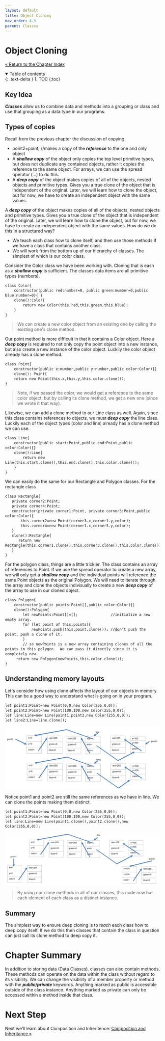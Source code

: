 ```yaml
---
layout: default
title: Object Cloning
nav_order: 4.3
parent: Classes
---
```


# Object Cloning
[&laquo; Return to the Chapter Index](index.md)

<details open markdown="block">
  <summary>
    Table of contents
  </summary>
  {: .text-delta }
1. TOC
{:toc}
</details>

## Key Idea
***Classes*** allow us to combine data and methods into a grouping or class and use that grouping as a data type in our programs. 
## Types of copies
Recall from the previous chapter the discussion of copying.
* point2=point; //makes a copy of the ***reference*** to the one and only object
* A ***shallow copy*** of the object only copies the top level primitive types, but does not duplicate any contained objects, rather it copies the reference to the same object.  For arrays, we can use the spread operator (…) to do this.
* A ***deep copy*** of the object makes copies of all of the objects, nested objects and primitive types.  Gives you a true clone of the object that is independent of the original.  Later, we will learn how to clone the object, but for now, we have to create an independent object with the same values.

A ***deep copy*** of the object makes copies of all of the objects, nested objects and primitive types.  Gives you a true clone of the object that is independent of the original.  Later, we will learn how to clone the object, but for now, we have to create an independent object with the same values.
How do we do this in a structured way?
* We teach each class how to clone itself, and then use those methods if we have a class that contains another class. 
* We will work from the bottom up of our hierarchy of classes.  The simplest of which is our color class.

Consider the Color class we have been working with.  Cloning that is eash as a ***shallow copy*** is sufficient.  The classes data items are all primitive types (numbers).
```
class Color{
	constructor(public red:number=0, public green:number=0,public blue:number=0){ }
	clone():Color{
		return new Color(this.red,this.green,this.blue);
	}
}
```
> We can create a new color object from an existing one by calling the existing one's clone method.

Our point method is more difficult in that it contains a Color object.  Here a ***deep copy*** is required to not only copy the point object into a new instance, but also create a new instance of the color object.  Luckily the color object already has a clone method.
```
class Point{
	constructor(public x:number,public y:number,public color:Color){}
	clone(): Point{
	return new Point(this.x,this.y,this.color.clone());
}
```
> Note, if we passed the color, we would get a reference to the same color object, but by calling its clone method, we get a new one (since we wrote it that way).

Likewise, we can add a clone method to our Line class as well.  Again, since this class contains references to objects, we must ***deep copy*** the line class.  Luckily each of the object types (color and line) already has a clone method we can use.
```
class Line{
	constructor(public start:Point,public end:Point,public color:Color){}
	clone():Line{
		return new Line(this.start.clone(),this.end.clone(),this.color.clone());
	}
}
```

We can easily do the same for our Rectangle and Polygon classes.  For the rectangle class

```
class Rectangle{
   private corner2:Point;
   private corner4:Point;
   constructor(private corner1:Point, private corner3:Point,public color:Color){ 
	   this.corner2=new Point(corner3.x,corner1.y,color);
	   this.corner4=new Point(corner1.x,corner3.y,color);
   }
   clone():Rectangle{
	  return new Rectangle(this.corner1.clone(),this.corner3.clone(),this.color.clone());
   }
}
```
For the polygon class, things are a little trickier.  The class contains an array of references to Point.  If we use the spread operator to create a new array, we will only get a ***shallow copy*** and the individual points will reference the same Point objects as the original Polygon.  We will need to iterate through the array and clone the objects indivisually to create a new ***deep copy*** of the array to use in our cloned object.
```
class Polygon{
	constructor(public points:Point[],public color:Color){}
	clone():Polygon{
		let newPoints:Point[]=[];				//initialize a new empty array.
		for (let point of this.points){
			newPoints.push(this.point.clone());	//don’t push the point, push a clone of it.
		}
		// so newPoints is a new array containing clones of all the points in this polygon.  We can pass it directly since it is completely new.
	 return new Polygon(newPoints,this.color.clone());
}
```

## Understanding memory layouts
Let's consider how using clone affects the layout of our objects in memory.  This can be a good way to understand what is going on in your program.
```
let point1:Point=new Point(0,0,new Color(255,0,0));
let point2:Point=new Point(100,100,new Color(255,0,0));
let line:Line=new Line(point1,point2,new Color(255,0,0));
let line2:Line=line.clone();
```

![](../../assets/images/clonemem1.jpg)

Notice point1 and point2 are still the same references as we have in line.  We can clone the points making them distinct.
```
let point1:Point=new Point(0,0,new Color(255,0,0));
let point2:Point=new Point(100,100,new Color(255,0,0));
let line:Line=new Line(point1.clone(),point2.clone(),new Color(255,0,0));
```

![](../../assets/images/clonemem2.jpg)

> By using our clone methods in all of our classes, this code now has each element of each class as a distinct instance.  

## Summary
The simplest way to ensure deep cloning is to *teach* each class how to deep copy itself.  If we do this then classes that contain the class in question can just call its clone method to deep copy it.

# Chapter Summary
In addition to storing data (Data Classes), classes can also contain methods.  These methods can operate on the data within the class without regard to its visibility.  We can change the visibility of a member property or method with the ***public/private*** keywords.  Anything marked as public is accessible outside of the class instance.  Anything marked as private can only be accessed within a method inside that class.

# Next Step

Next we'll learn about Composition and Inheritence: [Composition and Inheritance &raquo;](../5-composition-inheritance/index.md)